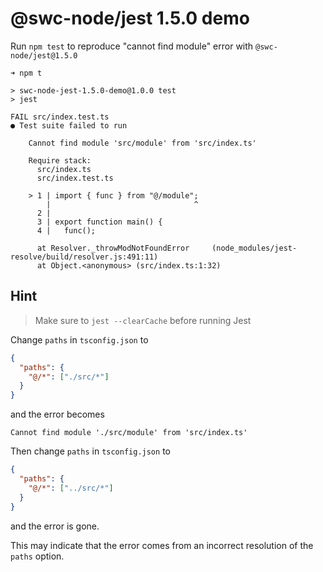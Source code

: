 # @swc-node/jest 1.5.0 demo

Run `npm test` to reproduce "cannot find module" error with `@swc-node/jest@1.5.0`

    ➜ npm t

    > swc-node-jest-1.5.0-demo@1.0.0 test
    > jest

    FAIL src/index.test.ts
    ● Test suite failed to run

        Cannot find module 'src/module' from 'src/index.ts'

        Require stack:
          src/index.ts
          src/index.test.ts

        > 1 | import { func } from "@/module";
            |                                ^
          2 |
          3 | export function main() {
          4 |   func();

          at Resolver._throwModNotFoundError     (node_modules/jest-resolve/build/resolver.js:491:11)
          at Object.<anonymous> (src/index.ts:1:32)

## Hint

> Make sure to `jest --clearCache` before running Jest

Change `paths` in `tsconfig.json` to

```json
{
  "paths": {
    "@/*": ["./src/*"]
  }
}
```

and the error becomes

    Cannot find module './src/module' from 'src/index.ts'

Then change `paths` in `tsconfig.json` to

```json
{
  "paths": {
    "@/*": ["../src/*"]
  }
}
```

and the error is gone.

This may indicate that the error comes from an incorrect resolution of the `paths` option.
